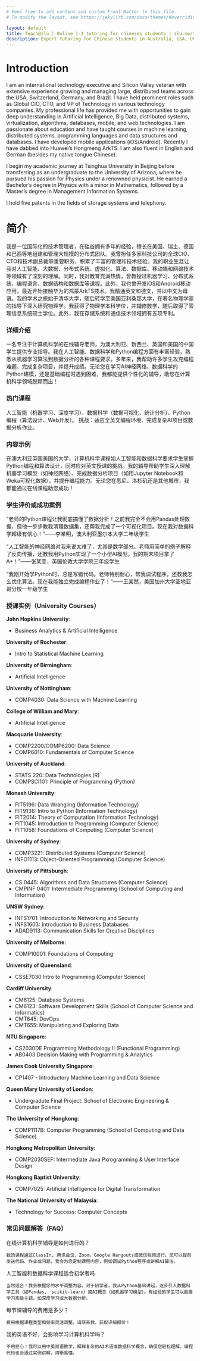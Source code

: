 ```yaml
---
# Feel free to add content and custom Front Matter to this file.
# To modify the layout, see https://jekyllrb.com/docs/themes/#overriding-theme-defaults

layout: default
title: Teach@zlu | Online 1-1 tutoring for chineses students | zlu.me/teach
description: Expert tutoring for Chinese students in Australia, USA, UK, New Zealand, Singapore, and Hongkong. Contact me for computer science, data science, artificial intelligence and python lessons today!
---
```


# Introduction

I am an international technology executive and Silicon Valley veteran with extensive experience growing and managing large, distributed teams across the USA, Switzerland, Germany, and Brazil. I have held prominent roles such as Global CIO, CTO, and VP of Technology in various technology companies. My professional life has provided me with opportunities to gain deep understanding in Artificial Intelligence, Big Data, distributed systems, virtualization, algorithms, databases, mobile, and web technologies. I am passionate about education and have taught courses in machine learning, distributed systems, programming languages and data structures and databases. I have developed mobile applications (iOS/Android).  Recently I have dabbed into Huawei’s Hongmeng ArkTS. I am also fluent in English and German (besides my native tongue Chinese).

I begin my academic journey at Tsinghua University in Beijing before transferring as an undergraduate to the University of Arizona, where he pursued his passion for Physics under a renowned physicist. He earned a Bachelor’s degree in Physics with a minor in Mathematics, followed by a Master’s degree in Management Information Systems.

I hold five patents in the fields of storage systems and telephony.

# 简介
我是⼀位国际化的技术管理者，在硅⾕拥有多年的经验，擅⻓在美国、瑞⼠、德国和巴⻄等地组建和管理⼤规模的分布式团队。我曾担任多家科技公司的全球CIO、CTO和技术副总裁等重要职务，积累了丰富的管理和技术经验。我的职业⽣涯让我对⼈⼯智能、⼤数据、分布式系统、虚拟化、算法、数据库、移动端和⽹络技术等领域有了深刻的理解。同时，我对教育充满热情，曾教授过机器学习、分布式系统、编程语⾔、数据结构和数据库等课程。此外，我也曾开发iOS和Android移动应⽤，最近开始接触华为的鸿蒙ArkTS技术。我精通英⽂和德⽂，并以中⽂为⺟语。我的学术之旅始于清华⼤学，随后转学至美国亚利桑那⼤学，在著名物理学家的指导下深⼊研究物理学。我获得了物理学本科学位，并辅修数学，随后取得了管理信息系统硕⼠学位。此外，我在存储系统和通信技术领域拥有五项专利。

### 详细介绍
一名专注于计算机科学的在线辅导老师，为澳大利亚、新西兰、英国和美国的中国学生提供专业指导。我在人工智能、数据科学和Python编程方面有丰富经验，熟悉从机器学习算法到数据分析的各种课程要求。多年来，我帮助许多学生攻克编程难题、完成复杂项目，并提升成绩。无论您在学习AI神经网络、数据科学的Python建模，还是基础编程时遇到困难，我都能提供个性化的辅导，助您在计算机科学领域脱颖而出！

### 热门课程
人工智能（机器学习、深度学习）、数据科学（数据可视化、统计分析）、Python编程（算法设计、Web开发）。
挑战：适应全英文编程环境、完成复杂AI项目或数据分析作业。

### 内容示例
在澳大利亚英国美国的大学，计算机科学课程如人工智能和数据科学要求学生掌握Python编程和算法设计，同时应对英文授课的挑战。我的辅导帮助学生深入理解机器学习模型（如神经网络）、完成数据分析项目（如用Jupyter Notebook和Weka可视化数据），并提升编程能力。无论您在悉尼、洛杉矶还是其他城市，我都能通过在线课程助您成功！

### 学生评价或成功案例
“老师的Python课程让我彻底搞懂了数据分析！之前我完全不会用Pandas处理数据，但他一步步教我清理数据集，还帮我完成了一个可视化项目。现在我对数据科学超级有信心！”——李某明，澳大利亚墨尔本大学二年级学生

“人工智能的神经网络对我来说太难了，尤其是数学部分。老师用简单的例子解释了反向传播，还教我用Python实现了一个小型AI模型。我的期末项目拿了A+！”——张某雯，英国伦敦大学学院三年级学生

“我刚开始学Python时，总是写错代码。老师特别耐心，帮我调试程序，还教我怎么优化算法。现在我能独立完成编程作业了！”——王某然，美国加州大学圣地亚哥分校一年级学生

### 授课实例（University Courses）

**John Hopkins University**: 
- Business Analytics & Artificial Intelligence

**University of Rochester**: 
- Intro to Statistical Machine Learning

**University of Birmingham**: 
- Artificial Intelligence

**University of Nottingham**:
- COMP4030: Data Science with Machine Learning

**College of William and Mary**:
- Artificial Intelligence

**Macquarie University**: 
- COMP2200/COMP6200: Data Science
- COMP6010: Fundamentals of Computer Science

**University of Auckland**: 
- STATS 220: Data Technologies (R)
- COMPSCI101: Principle of Programming (Python)

**Monash University**: 
- FIT5196: Data Wrangling (Information Technology)
- FIT9136: Intro to Python (Information Technology)
- FIT2014: Theory of Computation (Information Technology)
- FIT1045: Introduction to Programming (Computer Science)
- FIT1058: Foundations of Computing (Computer Science)

**University of Sydney**: 
- COMP3221: Distributed Systems (Computer Science)
- INFO1113: Object-Oriented Programming (Computer Science)

**University of Pittsburgh**: 
- CS 0445: Algorithms and Data Structures (Computer Science)
- CMPINF 0401: Intermediate Programming (School of Computing and Information)

**UNSW Sydney**: 
- INFS1701: Introduction to Networking and Security 
- INFS1603: Introduction to Business Databases
- ADAD9113: Communication Skills for Creative Disciplines

**University of Melborne**: 
- COMP10001: Foundations of Computing
 
**University of Queensland**: 
- CSSE7030 Intro to Programming (Computer Science)

**Cardiff University**: 
- CM6125: Database Systems
- CM6123: Software Development Skills (School of Computer Science and Informatics)
- CMT645: DevOps
- CMT655: Manipulating and Exploring Data

**NTU Singapore**: 
- CS2030DE Programming Methodology II (Functional Programming)
- AB0403 Decision Making with Programming & Analytics

**James Cook University Singapore**: 
- CP1407 - Introductory Machine Learning and Data Science

**Queen Mary University of London**: 
- Undergradute Final Project: School of Electronic Engineering & Computer Science

**The University of Hongkong**:
- COMP1117B: Computer Programming (School of Computing and Data Science)

**Hongkong Metropolitan University**:
- COMP2030SEF: Intermediate Java Pxrogramming & User Interface Design

**Hongkong Baptist University**:
- COMP7025: Artificial Intelligence for Digital Transformation

**The National University of Malaysia**:
- Technology for Success: Computer Concepts

### 常见问题解答（FAQ）

在线计算机科学辅导是如何进行的？

    我的课程通过ClassIn, 腾讯会议，Zoom，Google Hangouts或微信视频进行。您可以提前发送代码、作业或问题，我会为您定制课程内容，例如调试Python程序或讲解AI算法。

人工智能和数据科学课程适合初学者吗

    当然适合！我会根据您的水平调整内容。对于初学者，我从Python基础讲起，逐步引入数据科学工具（如Pandas、 scikit-learn）或AI概念（如机器学习模型）。有经验的学生可以直接学习高级主题，如深度学习或大数据分析。

每节课辅导的费用是多少？

    费用根据课程类型和频率灵活调整。请联系我，获取详细报价！

我的英语不好，会影响学习计算机科学吗？

    不用担心！我可以用中英双语教学，解释复杂的AI术语或数据科学概念，确保您轻松理解。编程代码也会通过实例讲解，清晰易懂。